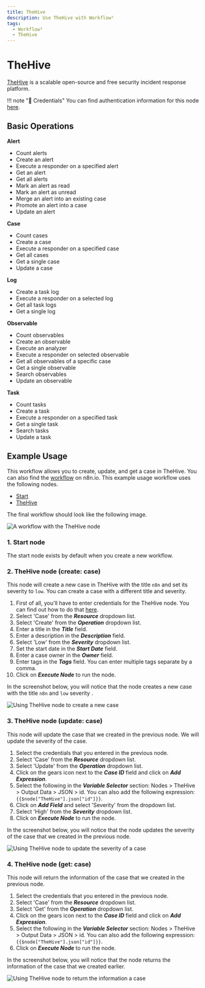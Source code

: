```yaml
---
title: TheHive
description: Use TheHive with Workflow²
tags:
  - Workflow²
  - TheHive
---
```

# TheHive

[TheHive](https://thehive-project.org/) is a scalable open-source and free security incident response platform.

!!! note "🔑 Credentials"
    You can find authentication information for this node [here](/workflow/integrations/credentials/theHive/).


## Basic Operations

**Alert**
- Count alerts
- Create an alert
- Execute a responder on a specified alert
- Get an alert
- Get all alerts
- Mark an alert as read
- Mark an alert as unread
- Merge an alert into an existing case
- Promote an alert into a case
- Update an alert


**Case**
- Count cases
- Create a case
- Execute a responder on a specified case
- Get all cases
- Get a single case
- Update a case


**Log**
- Create a task log
- Execute a responder on a selected log
- Get all task logs
- Get a single log


**Observable**
- Count observables
- Create an observable
- Execute an analyzer
- Execute a responder on selected observable
- Get all observables of a specific case
- Get a single observable
- Search observables
- Update an observable


**Task**
- Count tasks
- Create a task
- Execute a responder on a specified task
- Get a single task
- Search tasks
- Update a task


## Example Usage

This workflow allows you to create, update, and get a case in TheHive. You can also find the [workflow](https://n8n.io/workflows/808) on n8n.io. This example usage workflow uses the following nodes.
- [Start](/workflow/integrations/core-nodes/n8n-nodes-base.start/)
- [TheHive]()

The final workflow should look like the following image.

![A workflow with the TheHive node](/_images/integrations/nodes/thehive/workflow.png)

### 1. Start node

The start node exists by default when you create a new workflow.

### 2. TheHive node (create: case)

This node will create a new case in TheHive with the title `n8n` and set its severity to `low`. You can create a case with a different title and severity.

1. First of all, you'll have to enter credentials for the TheHive node. You can find out how to do that [here](/workflow/integrations/credentials/theHive/).
2. Select 'Case' from the ***Resource*** dropdown list.
3. Select 'Create' from the ***Operation*** dropdown list.
4. Enter a title in the ***Title*** field.
5. Enter a description in the ***Description*** field.
6. Select 'Low' from the ***Severity*** dropdown list.
7. Set the start date in the ***Start Date*** field.
8. Enter a case owner in the ***Owner*** field.
9. Enter tags in the ***Tags*** field. You can enter multiple tags separate by a comma.
10. Click on ***Execute Node*** to run the node.

In the screenshot below, you will notice that the node creates a new case with the title `n8n` and `low` severity .

![Using TheHive node to create a new case](/_images/integrations/nodes/thehive/thehive_node.png)

### 3. TheHive node (update: case)

This node will update the case that we created in the previous node. We will update the severity of the case.

1. Select the credentials that you entered in the previous node.
2. Select 'Case' from the ***Resource*** dropdown list.
3. Select 'Update' from the ***Operation*** dropdown list.
4. Click on the gears icon next to the ***Case ID*** field and click on ***Add Expression***.
5. Select the following in the ***Variable Selector*** section: Nodes > TheHive > Output Data > JSON > id. You can also add the following expression: `{{$node["TheHive"].json["id"]}}`.
6. Click on ***Add Field*** and select 'Severity' from the dropdown list.
7. Select 'High' from the ***Severity*** dropdown list.
8. Click on ***Execute Node*** to run the node.

In the screenshot below, you will notice that the node updates the severity of the case that we created in the previous node.

![Using TheHive node to update the severity of a case](/_images/integrations/nodes/thehive/thehive1_node.png)

### 4. TheHive node (get: case)

This node will return the information of the case that we created in the previous node.

1. Select the credentials that you entered in the previous node.
2. Select 'Case' from the ***Resource*** dropdown list.
3. Select 'Get' from the ***Operation*** dropdown list.
4. Click on the gears icon next to the ***Case ID*** field and click on ***Add Expression***.
5. Select the following in the ***Variable Selector*** section: Nodes > TheHive > Output Data > JSON > id. You can also add the following expression: `{{$node["TheHive"].json["id"]}}`.
6. Click on ***Execute Node*** to run the node.

In the screenshot below, you will notice that the node returns the information of the case that we created earlier.

![Using TheHive node to return the information a case](/_images/integrations/nodes/thehive/thehive2_node.png)
